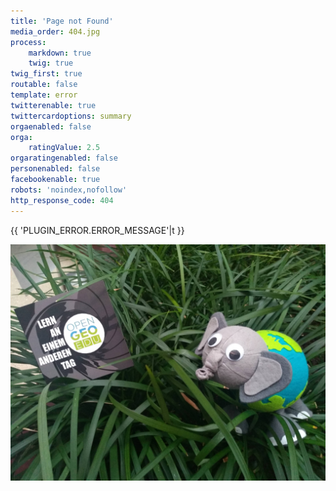 ```yaml
---
title: 'Page not Found'
media_order: 404.jpg
process:
    markdown: true
    twig: true
twig_first: true
routable: false
template: error
twitterenable: true
twittercardoptions: summary
orgaenabled: false
orga:
    ratingValue: 2.5
orgaratingenabled: false
personenabled: false
facebookenable: true
robots: 'noindex,nofollow'
http_response_code: 404
---
```


{{ 'PLUGIN_ERROR.ERROR_MESSAGE'|t }}

![](404.jpg)